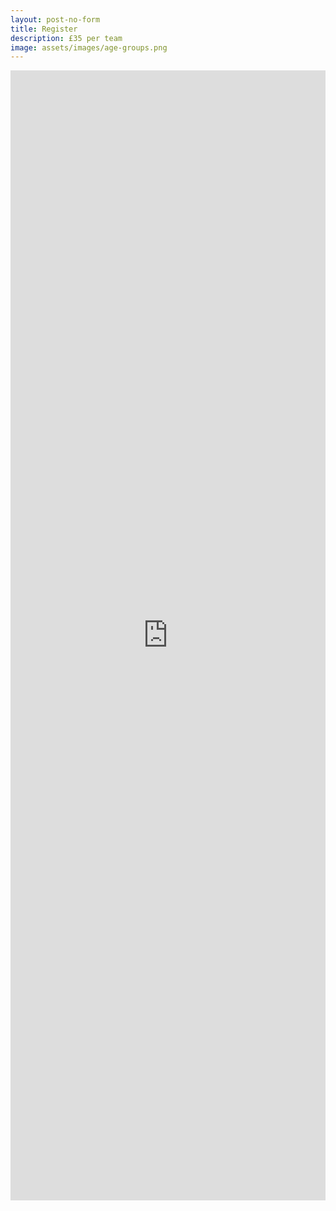 ```yaml
---
layout: post-no-form
title: Register
description: £35 per team
image: assets/images/age-groups.png
---
```


<iframe src="https://docs.google.com/forms/d/e/1FAIpQLScrVUNoIFLF1fpfdeKTMQO2raqvNuJvrFze8K0wF8kUcuCwqg/viewform?usp=sf_link" width="100%" height="1808" frameborder="0" marginheight="0" marginwidth="0">Loading…</iframe>

